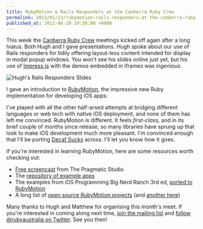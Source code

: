 ```yaml
---
title: RubyMotion & Rails Responders at the Canberra Ruby Crew
permalink: 2013/01/13/rubymotion-rails-responders-at-the-canberra-ruby-crew
published_at: 2012-06-20 19:30:00 +0000
---
```


This week the [Canberra Ruby Crew](http://canberraruby.com/) meetings kicked off again after a long hiatus. Both Hugh and I gave presentations. Hugh spoke about our use of Rails responders for tidily offering layout-less content intended for display in modal popup windows. You won't see his slides online just yet, but his use of [Impress.js](http://bartaz.github.com/impress.js) with the demos embedded in iframes was _ingenious._

 ![Hugh's Rails Responders Slides](squarespace/images/ss/0d84ce63aa47.png)

I gave an introduction to [RubyMotion](http://www.rubymotion.com/), the impressive new Ruby implementation for developing iOS apps:

<script async="async" class="speakerdeck-embed" data-id="4fe116fe324a6900220197d0" data-ratio="1.0778947368421052" src="//speakerdeck.com/assets/embed.js"></script>

I've played with all the other half-arsed attempts at bridging different languages or web tech with native iOS deployment, and none of them has left me convinced. RubyMotion is different. It feels _first-class,_ and in its brief couple of months since release, so many libraries have sprung up that look to make iOS development much more pleasant. I'm convinced enough that I'll be porting [Decaf Sucks](http://decafsucks.com/) across. I'll let you know how it goes.

If you're interested in learning RubyMotion, here are some resources worth checking out:

- [Free screencast](http://pragmaticstudio.com/screencasts/rubymotion) from The Pragmatic Studio
- The [repository of example apps](https://github.com/HipByte/rubyMotionSamples)
- The examples from iOS Programming Big Nerd Ranch 3rd ed, [ported to RubyMotion](https://github.com/jaimeiniesta/rubymotion-nerd)
- A long list of [open source RubyMotion projects](https://github.com/railsfactory/rubymotion-cookbook/blob/master/projects/projects.list) (and [another here](http://rubymotionapps.com/))

Many thanks to Hugh and Matthew for organising this month's meet. If you're interested in coming along next time, [join the mailing list](http://groups.google.com/group/canberra-ruby) and [follow @rubyaustralia on Twitter](http://twitter.com/rubyaustralia). See you then!

